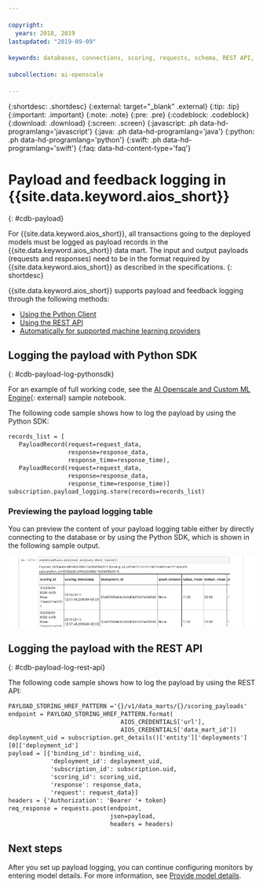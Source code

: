```yaml
---

copyright:
  years: 2018, 2019
lastupdated: "2019-09-09"

keywords: databases, connections, scoring, requests, schema, REST API, API

subcollection: ai-openscale

---
```


{:shortdesc: .shortdesc}
{:external: target="_blank" .external}
{:tip: .tip}
{:important: .important}
{:note: .note}
{:pre: .pre}
{:codeblock: .codeblock}
{:download: .download}
{:screen: .screen}
{:javascript: .ph data-hd-programlang='javascript'}
{:java: .ph data-hd-programlang='java'}
{:python: .ph data-hd-programlang='python'}
{:swift: .ph data-hd-programlang='swift'}
{:faq: data-hd-content-type='faq'}

# Payload and feedback logging in {{site.data.keyword.aios_short}}
{: #cdb-payload}

For {{site.data.keyword.aios_short}}, all transactions going to the deployed models must be logged as payload records in the {{site.data.keyword.aios_short}} data mart. The input and output payloads (requests and responses) need to be in the format required by {{site.data.keyword.aios_short}} as described in the specifications. 
{: shortdesc}

{{site.data.keyword.aios_short}} supports payload and feedback logging through the following methods:

- [Using the Python Client](/docs/services/ai-openscale?topic=ai-openscale-cdb-payload#cdb-payload-log-pythonsdk)
- [Using the REST API](/docs/services/ai-openscale?topic=ai-openscale-cdb-payload#cdb-payload-log-rest-api)
- [Automatically for supported machine learning providers](/docs/services/ai-openscale?topic=ai-openscale-fmrk-workaround-pyld-lg)

## Logging the payload with Python SDK
{: #cdb-payload-log-pythonsdk}

For an example of full working code, see the [AI Openscale and Custom ML Engine](https://github.com/pmservice/ai-openscale-tutorials/blob/master/notebooks/AI%20OpenScale%20and%20Custom%20ML%20Engine.ipynb){: external} sample notebook.

The following code sample shows how to log the payload by using the Python SDK:

```
records_list = [
   PayloadRecord(request=request_data, 
                 response=response_data,
                 response_time=response_time), 
   PayloadRecord(request=request_data,
                 response=response_data,
                 response_time=response_time)]
subscription.payload_logging.store(records=records_list)
```

### Previewing the payload logging table

You can preview the content of your payload logging table either by directly connecting to the database or by using the Python SDK, which is shown in the following sample output. 

![Python SDK sample output of payload logging table](images/wosntbok.png)


## Logging the payload with the REST API
{: #cdb-payload-log-rest-api}

The following code sample shows how to log the payload by using the REST API:

```
PAYLOAD_STORING_HREF_PATTERN ='{}/v1/data_marts/{}/scoring_payloads'
endpoint = PAYLOAD_STORING_HREF_PATTERN.format(
                                AIOS_CREDENTIALS['url'], 
                                AIOS_CREDENTIALS['data_mart_id'])
deployment_uid = subscription.get_details()['entity']['deployments'][0]['deployment_id']
payload = [{'binding_id': binding_uid, 
            'deployment_id': deployment_uid,
            'subscription_id': subscription.uid,
            'scoring_id': scoring_uid,
            'response': response_data,
            'request': request_data}]
headers = {'Authorization': 'Bearer '+ token}
req_response = requests.post(endpoint, 
                             json=payload,
                             headers = headers)
```

## Next steps

After you set up payload logging, you can continue configuring monitors by entering model details. For more information, see [Provide model details](/docs/services/ai-openscale?topic=ai-openscale-mo-config#mo-work-model-dets).

